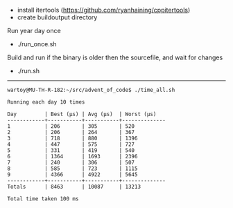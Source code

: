 - install itertools (https://github.com/ryanhaining/cppitertools)
- create buildoutput directory

Run year day once
- ./run_once.sh <year> <day>

Build and run <year> <day> if the binary is older then the sourcefile, and wait for changes
- ./run.sh <year> <day>


---
```
wartoy@MU-TH-R-182:~/src/advent_of_code$ ./time_all.sh 

Running each day 10 times

Day         | Best (µs) | Avg (µs)  | Worst (µs)
------------+-----------+-----------+--------------
1           | 206       | 305       | 520
2           | 206       | 264       | 367
3           | 718       | 880       | 1396
4           | 447       | 575       | 727
5           | 331       | 419       | 540
6           | 1364      | 1693      | 2396
7           | 240       | 306       | 507
8           | 585       | 723       | 1115
9           | 4366      | 4922      | 5645
------------+-----------+-----------+--------------
Totals      | 8463      | 10087     | 13213

Total time taken 100 ms
```

